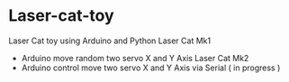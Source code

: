 # Laser-cat-toy
Laser Cat toy using Arduino and Python 
Laser Cat Mk1
- Arduino move random two servo X and Y Axis 
Laser Cat Mk2
- Arduino control move two servo X and Y Axis via Serial ( in progress )
